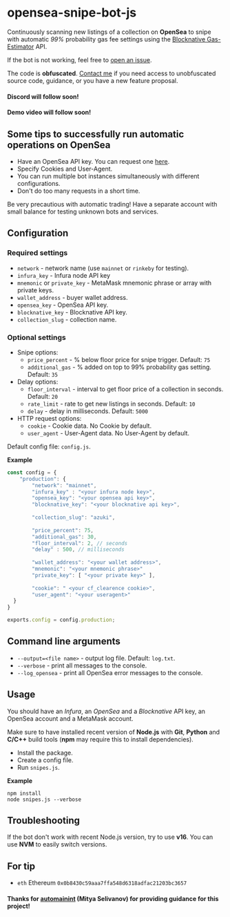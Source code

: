 # opensea-snipe-bot-js

Continuously scanning new listings of a collection on **OpenSea** to snipe with automatic _99%_ probability gas fee settings using the
[Blocknative Gas-Estimator](https://www.blocknative.com/gas-estimator) API.

If the bot is not working, feel free to [open an issue](https://github.com/binhnguyen98/sea-snipe-bot-js-private/issues).

The code is **obfuscated**. [Contact me]() if you need access to unobfuscated source code, guidance, or you have a new feature proposal.

#### Discord will follow soon!
#### Demo video will follow soon!

## Some tips to successfully run automatic operations on OpenSea
- Have an OpenSea API key. You can request one [here](https://docs.opensea.io/reference/request-an-api-key).
- Specify Cookies and User-Agent.
- You can run multiple bot instances simultaneously with different configurations.
- Don't do too many requests in a short time.

Be very precautious with automatic trading!
Have a separate account with small balance for testing unknown bots and services.

## Configuration

### Required settings
- `network` - network name (use `mainnet` or `rinkeby` for testing).
- `infura_key` - Infura node API key
- `mnemonic` or `private_key` - MetaMask mnemonic phrase or array with private keys.
- `wallet_address` - buyer wallet address.
- `opensea_key` - OpenSea API key.
- `blocknative_key` - Blocknative API key.
- `collection_slug` - collection name.

### Optional settings
- Snipe options:
  - `price_percent` - % below floor price for snipe trigger. Default: `75`
  - `additional_gas` - % added on top to 99% probability gas setting. Default: `35`
- Delay options:
  - `floor_interval` - interval to get floor price of a collection in seconds.  Default: `20`
  - `rate_limit` - rate to get new listings in seconds. Default: `10`
  - `delay` - delay in milliseconds.  Default: `5000`
- HTTP request options:
  - `cookie` - Cookie data. No Cookie by default.
  - `user_agent` - User-Agent data. No User-Agent by default.

Default config file: `config.js`.

**Example**
```js
const config = {
    "production": {
        "network": "mainnet", 
        "infura_key" : "<your infura node key>", 
        "opensea_key": "<your opensea api key>", 
        "blocknative_key": "<your blocknative api key>",
      
        "collection_slug": "azuki",
      
        "price_percent": 75, 
        "additional_gas": 30, 
        "floor_interval": 2, // seconds
        "delay" : 500, // milliseconds
      
        "wallet_address": "<your wallet address>", 
        "mnemonic": "<your mnemonic phrase>"
        "private_key": [ "<your private key>" ], 
      
        "cookie": " <your cf_clearence cookie>", 
        "user_agent": "<your useragent>"
  }
}

exports.config = config.production;
```

## Command line arguments
- `--output=<file name>` - output log file. Default: `log.txt`.
- `--verbose` - print all messages to the console.
- `--log_opensea` - print all OpenSea error messages to the console.
## Usage
You should have an _Infura_, an _OpenSea_ and a _Blocknative_ API key, an OpenSea account and a MetaMask account.

Make sure to have installed recent version of **Node.js**
with **Git**, **Python** and **C/C++** build tools (**npm** may require this to install dependencies).
- Install the package.
- Create a config file.
- Run `snipes.js`.

**Example**
```shell
npm install
node snipes.js --verbose
```

<!-- **Demo video** - https://youtu.be/sGwS2v-S2wk -->

## Troubleshooting
If the bot don't work with recent Node.js version, try to use **v16**.
You can use **NVM** to easily switch versions.

## For tip
- `eth` Ethereum `0x0b8430c59aaa7ffa548d6318adfac21203bc3657`

#### Thanks for [automainint](https://github.com/automainint) (Mitya Selivanov) for providing guidance for this project!